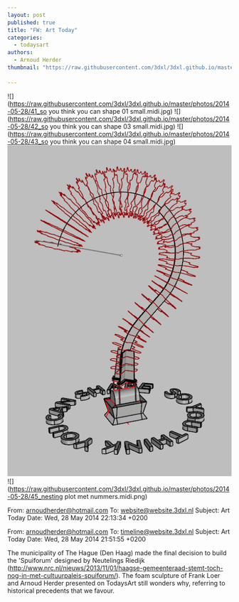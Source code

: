 ```yaml
---
layout: post
published: true
title: "FW: Art Today"
categories:
  - todaysart
authors:
  - Arnoud Herder
thumbnail: "https://raw.githubusercontent.com/3dxl/3dxl.github.io/master/photos/2014-05-28/41_so you think you can shape  01 small.mini.jpg"

---
```


![](https://raw.githubusercontent.com/3dxl/3dxl.github.io/master/photos/2014-05-28/41_so you think you can shape  01 small.midi.jpg)
![](https://raw.githubusercontent.com/3dxl/3dxl.github.io/master/photos/2014-05-28/42_so you think you can shape 03 small.midi.jpg)
![](https://raw.githubusercontent.com/3dxl/3dxl.github.io/master/photos/2014-05-28/43_so you think you can shape 04 small.midi.jpg)
![](https://raw.githubusercontent.com/3dxl/3dxl.github.io/master/photos/2014-05-28/44_constr.midi.png)
![](https://raw.githubusercontent.com/3dxl/3dxl.github.io/master/photos/2014-05-28/45_nesting plot met nummers.midi.png)



From: arnoudherder@hotmail.com
To: website@website.3dxl.nl
Subject: Art Today
Date: Wed, 28 May 2014 22:13:34 +0200






From: arnoudherder@hotmail.com
To: timeline@website.3dxl.nl
Subject: Art Today
Date: Wed, 28 May 2014 21:51:55 +0200




The municipality of The Hague (Den Haag) made the final decision to build the 'Spuiforum' designed by Neutelings Riedijk (http://www.nrc.nl/nieuws/2013/11/01/haagse-gemeenteraad-stemt-toch-nog-in-met-cultuurpaleis-spuiforum/). The foam sculpture of Frank Loer and Arnoud Herder presented on TodaysArt still wonders why, referring to historical precedents that we favour. 		 	   		   		 	   		   		 	   		  
